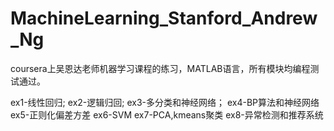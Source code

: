 # MachineLearning_Stanford_Andrew_Ng
coursera上吴恩达老师机器学习课程的练习，MATLAB语言，所有模块均编程测试通过。

ex1-线性回归;
ex2-逻辑归回;
ex3-多分类和神经网络；
ex4-BP算法和神经网络
ex5-正则化偏差方差
ex6-SVM
ex7-PCA,kmeans聚类
ex8-异常检测和推荐系统

